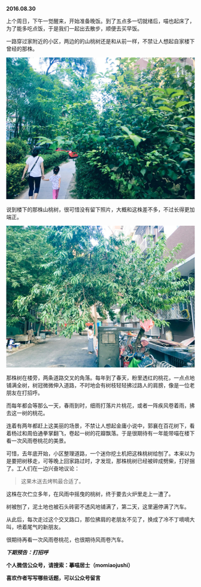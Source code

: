 
          
            
**2016.08.30**

上个周日，下午一觉醒来，开始准备晚饭。到了五点多一切就绪后，喵也起床了，为了能多吃点饭，于是我们一起出去散步，顺便去买早饭。

一路穿过家附近的小区，两边的的山桃树还是和从前一样，不禁让人想起自家楼下曾经的那株。




![](img/51001-25807841b616bafd.jpg)




说到楼下的那株山桃树，很可惜没有留下照片，大概和这株差不多，不过长得更加端正。




![](img/51001-9395f38466b5fd25.jpg)




那株树在楼旁，两条道路交叉的角落。每年到了春天，粉里透红的桃花，一点点地铺满全树，树冠微微伸入道路，不时地会有树枝轻轻拂过路人的肩膀，像是一位老朋友在打招呼。

而每年都会等那么一天，春雨到时，细雨打落片片桃花，或者一阵疾风卷着雨，拂去这一树的桃花。

连着有两年都赶上这美丽的场景，不禁让人想起金庸小说中，郭襄在百花树下，看着杨过和周伯通拳掌翻飞，卷起一树的花瓣飘落。于是很期待有一年能带喵在楼下看一次风雨卷桃花的美景。

可惜，去年底开始，小区整理道路，一个迷你挖土机把这株桃树给刨了。本来以为是要把树移走，可等晚上回家路过时，才发现，那株桃树已经被碎成劈柴，打好捆了。工人们在一边兴奋地议论：
>这果木送去烤鸭最合适了。



这株在次伫立多年，在风雨中摇曳的桃树，终于要去火炉里走上一遭了。

树被刨了，泥土地也被石头砖密不透风地铺满了，第二天，这里遍停满了汽车。

从此后，每次走过这个交叉路口，那位拂肩的老朋友不见了，换成了冷不丁嘀嘀大叫，喷着尾气的新朋友。

很期待再看一次风雨卷桃花，也很期待风雨卷汽车。


***下期预告：打招呼***


**个人微信公众号，请搜索：摹喵居士（momiaojushi）**

**喜欢作者写写哪些话题，可以公众号留言**

          
        